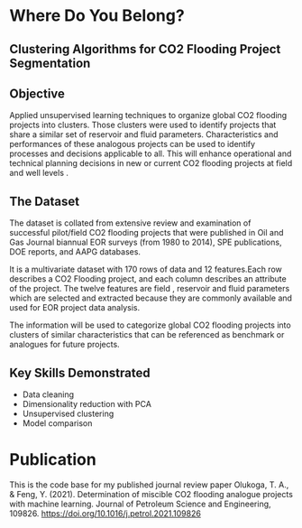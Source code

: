 # Where Do You Belong?
## Clustering Algorithms for CO2 Flooding Project Segmentation

## Objective
Applied unsupervised learning techniques to organize global CO2 flooding projects into clusters. Those clusters were used to identify projects that share a similar set of reservoir and fluid parameters. Characteristics and performances of these analogous projects can be used to identify processes and decisions applicable to all. This will enhance operational and technical planning decisions in new or current CO2 flooding projects at field and well levels .

## The Dataset
The dataset is collated from extensive review and examination of successful pilot/field CO2 flooding projects that were published in Oil and Gas Journal biannual EOR surveys (from 1980 to 2014), SPE publications, DOE reports, and AAPG databases.

It is a multivariate dataset with 170 rows of data and 12 features.Each row describes a CO2 Flooding project, and each column describes an attribute of the project. The twelve features are field , reservoir and fluid parameters which are selected and extracted because they are commonly available and used for EOR project data analysis.

The information will be used to categorize global CO2 flooding projects into clusters of similar characteristics that can be referenced as benchmark or analogues for future projects.

## Key Skills Demonstrated
* Data cleaning
* Dimensionality reduction with PCA
* Unsupervised clustering
* Model comparison

# Publication
This is the code base for my published journal review paper 
Olukoga, T. A., & Feng, Y. (2021). Determination of miscible CO2 flooding analogue projects with machine learning. Journal of Petroleum Science and Engineering, 109826.
https://doi.org/10.1016/j.petrol.2021.109826
